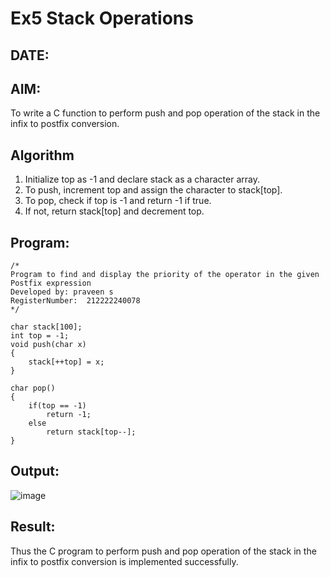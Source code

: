 # Ex5 Stack Operations
## DATE:
## AIM:
To write a C function to perform push and pop operation of the stack in the infix to postfix conversion.

## Algorithm
1. Initialize top as -1 and declare stack as a character array. 
2. To push, increment top and assign the character to stack[top]. 
3. To pop, check if top is -1 and return -1 if true. 
4. If not, return stack[top] and decrement top.  

## Program:
```
/*
Program to find and display the priority of the operator in the given Postfix expression
Developed by: praveen s
RegisterNumber:  212222240078
*/
 
char stack[100]; 
int top = -1; 
void push(char x) 
{ 
    stack[++top] = x; 
} 
 
char pop() 
{ 
    if(top == -1) 
        return -1; 
    else 
        return stack[top--]; 
}
```

## Output:
![image](https://github.com/user-attachments/assets/49cba1a6-9421-47cd-a84e-3118bf29135c)



## Result:
Thus the C program to perform push and pop operation of the stack in the infix to postfix conversion is implemented successfully.
